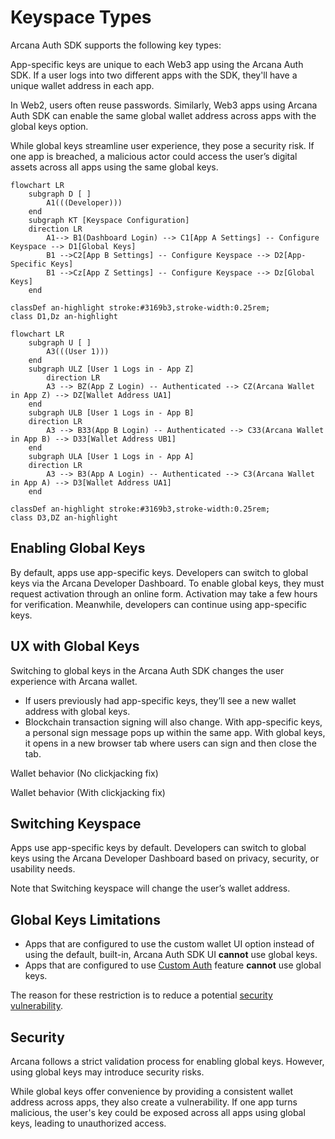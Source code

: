 # Keyspace Types

Arcana Auth SDK supports the following key types:

App-specific keys are unique to each Web3 app using the Arcana Auth SDK. If a user logs into two different apps with the SDK, they'll have a unique wallet address in each app.

In Web2, users often reuse passwords. Similarly, Web3 apps using Arcana Auth SDK can enable the same global wallet address across apps with the global keys option.

While global keys streamline user experience, they pose a security risk. If one app is breached, a malicious actor could access the user’s digital assets across all apps using the same global keys.

```
flowchart LR 
    subgraph D [ ]
        A1(((Developer))) 
    end
    subgraph KT [Keyspace Configuration]
    direction LR
        A1--> B1(Dashboard Login) --> C1[App A Settings] -- Configure Keyspace --> D1[Global Keys]
        B1 -->C2[App B Settings] -- Configure Keyspace --> D2[App-Specific Keys]
        B1 -->Cz[App Z Settings] -- Configure Keyspace --> Dz[Global Keys]
    end

classDef an-highlight stroke:#3169b3,stroke-width:0.25rem; 
class D1,Dz an-highlight
```

```
flowchart LR 
    subgraph U [ ]
        A3(((User 1)))
    end
    subgraph ULZ [User 1 Logs in - App Z]
        direction LR
        A3 --> BZ(App Z Login) -- Authenticated --> CZ(Arcana Wallet in App Z) --> DZ[Wallet Address UA1]
    end
    subgraph ULB [User 1 Logs in - App B]
    direction LR
        A3 --> B33(App B Login) -- Authenticated --> C33(Arcana Wallet in App B) --> D33[Wallet Address UB1]
    end
    subgraph ULA [User 1 Logs in - App A]
    direction LR
        A3 --> B3(App A Login) -- Authenticated --> C3(Arcana Wallet in App A) --> D3[Wallet Address UA1]
    end

classDef an-highlight stroke:#3169b3,stroke-width:0.25rem;
class D3,DZ an-highlight
```

## Enabling Global Keys

By default, apps use app-specific keys. Developers can switch to global keys via the Arcana Developer Dashboard. To enable global keys, they must request activation through an online form. Activation may take a few hours for verification. Meanwhile, developers can continue using app-specific keys.

## UX with Global Keys

Switching to global keys in the Arcana Auth SDK changes the user experience with Arcana wallet.

- If users previously had app-specific keys, they’ll see a new wallet address with global keys.
- Blockchain transaction signing will also change. With app-specific keys, a personal sign message pops up within the same app. With global keys, it opens in a new browser tab where users can sign and then close the tab.

Wallet behavior (No clickjacking fix)

Wallet behavior (With clickjacking fix)

## Switching Keyspace

Apps use app-specific keys by default. Developers can switch to global keys using the Arcana Developer Dashboard based on privacy, security, or usability needs.

Note that Switching keyspace will change the user’s wallet address.

## Global Keys Limitations

- Apps that are configured to use the custom wallet UI option instead of using the default, built-in, Arcana Auth SDK UI **cannot** use global keys.
- Apps that are configured to use [Custom Auth](../authtype/custom-auth/) feature **cannot** use global keys.

The reason for these restriction is to reduce a potential [security vulnerability](./#security).

## Security

Arcana follows a strict validation process for enabling global keys. However, using global keys may introduce security risks.

While global keys offer convenience by providing a consistent wallet address across apps, they also create a vulnerability. If one app turns malicious, the user's key could be exposed across all apps using global keys, leading to unauthorized access.
